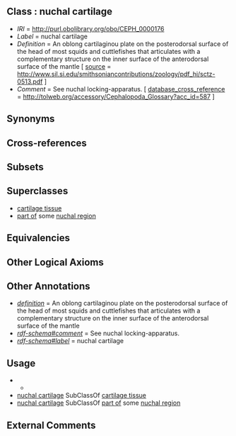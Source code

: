
## Class : nuchal cartilage

 * *IRI* = http://purl.obolibrary.org/obo/CEPH_0000176
 * *Label* = nuchal cartilage
 * *Definition* = An oblong cartilaginou plate on the posterodorsal surface of the head of most squids and cuttlefishes that articulates with a complementary structure on the inner surface of the anterodorsal surface of  the mantle [ [source](../../ce/source.md) = http://www.sil.si.edu/smithsoniancontributions/zoology/pdf_hi/sctz-0513.pdf ]
 * *Comment* = See nuchal locking-apparatus. [ [database_cross_reference](../../ef/oboInOwl#hasDbXref.md) = http://tolweb.org/accessory/Cephalopoda_Glossary?acc_id=587 ]

## Synonyms


## Cross-references


## Subsets


## Superclasses

 * [cartilage tissue](../../UBERON/18/UBERON_0002418.md)
 * [part of](../../BFO/50/BFO_0000050.md) some [nuchal region](../../CEPH/80/CEPH_0000180.md)

## Equivalencies


## Other Logical Axioms


## Other Annotations

 * *[definition](../../IAO/15/IAO_0000115.md)* = An oblong cartilaginou plate on the posterodorsal surface of the head of most squids and cuttlefishes that articulates with a complementary structure on the inner surface of the anterodorsal surface of  the mantle
 * *[rdf-schema#comment](../../nt/rdf-schema#comment.md)* = See nuchal locking-apparatus.
 * *[rdf-schema#label](../../el/rdf-schema#label.md)* = nuchal cartilage

## Usage

 * -
 * [nuchal cartilage](../../CEPH/76/CEPH_0000176.md) SubClassOf [cartilage tissue](../../UBERON/18/UBERON_0002418.md)
 * [nuchal cartilage](../../CEPH/76/CEPH_0000176.md) SubClassOf [part of](../../BFO/50/BFO_0000050.md) some [nuchal region](../../CEPH/80/CEPH_0000180.md)

## External Comments

